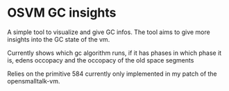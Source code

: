 # OSVM GC insights
A simple tool to visualize and give GC infos. The tool aims to give more insights into the GC state of the vm.

Currently shows which gc algorithm runs, if it has phases in which phase it is, edens occopacy and the occopacy of the old space segments

Relies on the primitive 584 currently only implemented in my patch of the opensmalltalk-vm.


